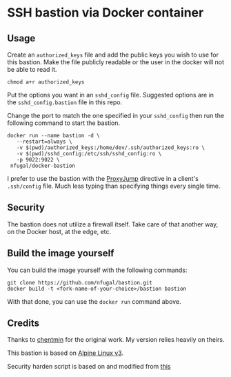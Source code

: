 # SSH bastion via Docker container

## Usage

Create an `authorized_keys` file and add the public keys you wish to use for this bastion. Make the file publicly readable or the user in the docker will not be able to read it.

	chmod a+r authorized_keys

Put the options you want in an `sshd_config` file. Suggested options are in the `sshd_config.bastion` file in this repo.

Change the port to match the one specified in your `sshd_config` then run the following command to start the bastion.

	docker run --name bastion -d \
	   --restart=always \
	   -v $(pwd)/authorized_keys:/home/dev/.ssh/authorized_keys:ro \
	   -v $(pwd)/sshd_config:/etc/ssh/sshd_config:ro \
	   -p 9022:9022 \
	 nfugal/docker-bastion

I prefer to use the bastion with the [ProxyJump](https://www.redhat.com/sysadmin/ssh-proxy-bastion-proxyjump) directive in a client's `.ssh/config` file. Much less typing than specifying things every single time.

## Security

The bastion does not utilize a firewall itself. Take care of that another way, on the Docker host, at the edge, etc.


## Build the image yourself

You can build the image yourself with the following commands:

	git clone https://github.com/nfugal/bastion.git
	docker build -t <fork-name-of-your-choice>/bastion bastion

With that done, you can use the `docker run` command above.

## Credits

Thanks to [chentmin](https://github.com/chentmin/bastion) for the original work. My version relies heavily on theirs.

This bastion is based on [Alpine Linux v3](https://hub.docker.com/_/alpine/).

Security harden script is based on and modified from [this](https://github.com/gliderlabs/docker-alpine/issues/56#issuecomment-125777140)

